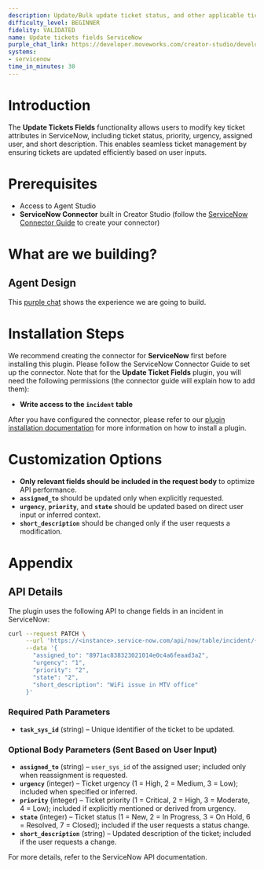 ```yaml
---
description: Update/Bulk update ticket status, and other applicable ticket fields.
difficulty_level: BEGINNER
fidelity: VALIDATED
name: Update tickets fields ServiceNow
purple_chat_link: https://developer.moveworks.com/creator-studio/developer-tools/purple-chat/?conversation=%7B%22startTimestamp%22%3A%2211%3A43+AM%22%2C%22messages%22%3A%5B%7B%22parts%22%3A%5B%7B%22richText%22%3A%22I+want+to+update+the+status+of+a+ticket.%22%7D%5D%2C%22role%22%3A%22user%22%7D%2C%7B%22parts%22%3A%5B%7B%22richText%22%3A%22Okay%2C+which+ticket+would+you+like+to+update%3F%22%7D%5D%2C%22role%22%3A%22assistant%22%7D%2C%7B%22role%22%3A%22user%22%2C%22parts%22%3A%5B%7B%22richText%22%3A%22%3Cp%3EINC0012345%3C%2Fp%3E%22%7D%5D%7D%2C%7B%22parts%22%3A%5B%7B%22richText%22%3A%22Okay%2C+I+can+update+ticket+INC0012345.+What+is+the+new+status+you+want+to+set%3F%22%7D%5D%2C%22role%22%3A%22assistant%22%7D%2C%7B%22parts%22%3A%5B%7B%22richText%22%3A%22%3Cp%3EChange+ticket+number+INC0012345+Set+it+to+%27In+Progress%27%3C%2Fp%3E%22%7D%5D%2C%22role%22%3A%22user%22%7D%2C%7B%22parts%22%3A%5B%7B%22richText%22%3A%22Okay%2C+I%27ll+update+the+status+of+ticket+INC0012345+to+%27In+Progress%27.+Is+that+correct%3F%22%7D%2C%7B%22buttons%22%3A%5B%7B%22buttonText%22%3A%22Confirm%22%2C%22style%22%3A%22filled%22%7D%2C%7B%22buttonText%22%3A%22Edit%22%2C%22style%22%3A%22outlined%22%7D%2C%7B%22buttonText%22%3A%22Cancel%22%2C%22style%22%3A%22outlined%22%7D%5D%7D%5D%2C%22role%22%3A%22assistant%22%7D%2C%7B%22parts%22%3A%5B%7B%22richText%22%3A%22Updated+ticket+INC0012345%22%7D%2C%7B%22citations%22%3A%5B%7B%22citationTitle%22%3A%22INC0012345%22%2C%22connectorName%22%3A%22servicenow%22%7D%5D%7D%5D%2C%22role%22%3A%22assistant%22%7D%5D%7D
systems:
- servicenow
time_in_minutes: 30
---
```


# Introduction

The **Update Tickets Fields** functionality allows users to modify key ticket attributes in ServiceNow, including ticket status, priority, urgency, assigned user, and short description. This enables seamless ticket management by ensuring tickets are updated efficiently based on user inputs.

# Prerequisites

- Access to Agent Studio
- **ServiceNow Connector** built in Creator Studio (follow the [ServiceNow Connector Guide](https://developer.moveworks.com/creator-studio/resources/connector?id=servicenow) to create your connector)

# What are we building?

## Agent Design

This [purple chat](https://developer.moveworks.com/creator-studio/developer-tools/purple-chat/?conversation=%7B%22startTimestamp%22%3A%2211%3A43+AM%22%2C%22messages%22%3A%5B%7B%22parts%22%3A%5B%7B%22richText%22%3A%22I+want+to+update+the+status+of+a+ticket.%22%7D%5D%2C%22role%22%3A%22user%22%7D%2C%7B%22parts%22%3A%5B%7B%22richText%22%3A%22Okay%2C+which+ticket+would+you+like+to+update%3F%22%7D%5D%2C%22role%22%3A%22assistant%22%7D%2C%7B%22role%22%3A%22user%22%2C%22parts%22%3A%5B%7B%22richText%22%3A%22%3Cp%3EINC0012345%3C%2Fp%3E%22%7D%5D%7D%2C%7B%22parts%22%3A%5B%7B%22richText%22%3A%22Okay%2C+I+can+update+ticket+INC0012345.+What+is+the+new+status+you+want+to+set%3F%22%7D%5D%2C%22role%22%3A%22assistant%22%7D%2C%7B%22parts%22%3A%5B%7B%22richText%22%3A%22%3Cp%3EChange+ticket+number+INC0012345+Set+it+to+%27In+Progress%27%3C%2Fp%3E%22%7D%5D%2C%22role%22%3A%22user%22%7D%2C%7B%22parts%22%3A%5B%7B%22richText%22%3A%22Okay%2C+I%27ll+update+the+status+of+ticket+INC0012345+to+%27In+Progress%27.+Is+that+correct%3F%22%7D%2C%7B%22buttons%22%3A%5B%7B%22buttonText%22%3A%22Confirm%22%2C%22style%22%3A%22filled%22%7D%2C%7B%22buttonText%22%3A%22Edit%22%2C%22style%22%3A%22outlined%22%7D%2C%7B%22buttonText%22%3A%22Cancel%22%2C%22style%22%3A%22outlined%22%7D%5D%7D%5D%2C%22role%22%3A%22assistant%22%7D%2C%7B%22parts%22%3A%5B%7B%22richText%22%3A%22Updated+ticket+INC0012345%22%7D%2C%7B%22citations%22%3A%5B%7B%22citationTitle%22%3A%22INC0012345%22%2C%22connectorName%22%3A%22servicenow%22%7D%5D%7D%5D%2C%22role%22%3A%22assistant%22%7D%5D%7D) shows the experience we are going to build.

# Installation Steps

We recommend creating the connector for **ServiceNow** first before installing this plugin. Please follow the ServiceNow Connector Guide to set up the connector. Note that for the **Update Ticket Fields** plugin, you will need the following permissions (the connector guide will explain how to add them):

- **Write access to the `incident` table**

After you have configured the connector, please refer to our [plugin installation documentation](https://help.moveworks.com/docs/ai-agent-marketplace) for more information on how to install a plugin.

# Customization Options

- **Only relevant fields should be included in the request body** to optimize API performance.
- **`assigned_to`** should be updated only when explicitly requested.
- **`urgency`**, **`priority`**, and **`state`** should be updated based on direct user input or inferred context.
- **`short_description`** should be changed only if the user requests a modification.

# Appendix

## API Details

The plugin uses the following API to change fields in an incident in ServiceNow:

```bash
curl --request PATCH \
     --url 'https://<instance>.service-now.com/api/now/table/incident/{{task_sys_id}}' \
     --data '{
       "assigned_to": "8971ac838323021014e0c4a6feaad3a2",
       "urgency": "1",
       "priority": "2",
       "state": "2",
       "short_description": "WiFi issue in MTV office"
     }'
```

### Required Path Parameters

- **`task_sys_id`** (string) – Unique identifier of the ticket to be updated.

### Optional Body Parameters (Sent Based on User Input)

- **`assigned_to`** (string) – `user_sys_id` of the assigned user; included only when reassignment is requested.
- **`urgency`** (integer) – Ticket urgency (1 = High, 2 = Medium, 3 = Low); included when specified or inferred.
- **`priority`** (integer) – Ticket priority (1 = Critical, 2 = High, 3 = Moderate, 4 = Low); included if explicitly mentioned or derived from urgency.
- **`state`** (integer) – Ticket status (1 = New, 2 = In Progress, 3 = On Hold, 6 = Resolved, 7 = Closed); included if the user requests a status change.
- **`short_description`** (string) – Updated description of the ticket; included if the user requests a change.

For more details, refer to the ServiceNow API documentation.